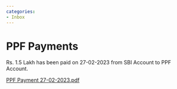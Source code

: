 ```yaml
---
categories:
- Inbox
---
```

# PPF Payments

Rs. 1.5 Lakh has been paid on 27-02-2023 from SBI Account to PPF Account.

[PPF Payment 27-02-2023.pdf](https://drive.google.com/file/d/1wqfbO0PHcdIWNKUJdpb1zJ6PzWpoZwBP/view?usp=drive_web)